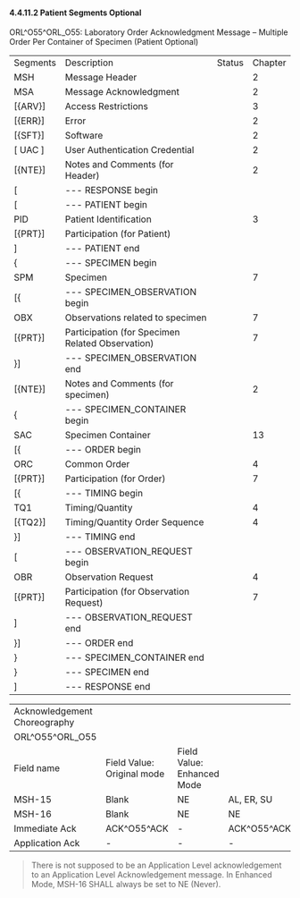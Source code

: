 #### 4.4.11.2 Patient Segments Optional

ORL^O55^ORL_O55: Laboratory Order Acknowledgment Message – Multiple Order Per Container of Specimen (Patient Optional)

|     |     |     |     |
| --- | --- | --- | --- |
| Segments | Description | Status | Chapter |
| MSH | Message Header |  | 2 |
| MSA | Message Acknowledgment |  | 2 |
| [\{ARV}] | Access Restrictions |  | 3 |
| [\{ERR}] | Error |  | 2 |
| [\{SFT}] | Software |  | 2 |
| [ UAC ] | User Authentication Credential |  | 2 |
| [\{NTE}] | Notes and Comments (for Header) |  | 2 |
| [ | --- RESPONSE begin |  |  |
| [ | --- PATIENT begin |  |  |
| PID | Patient Identification |  | 3 |
| [\{PRT}] | Participation (for Patient) |  |  |
| ] | --- PATIENT end |  |  |
| \{ | --- SPECIMEN begin |  |  |
| SPM | Specimen |  | 7 |
| [\{ | --- SPECIMEN_OBSERVATION begin |  |  |
| OBX | Observations related to specimen |  | 7 |
| [\{PRT}] | Participation (for Specimen Related Observation) |  | 7 |
| }] | --- SPECIMEN_OBSERVATION end |  |  |
| [\{NTE}] | Notes and Comments (for specimen) |  | 2 |
| \{ | --- SPECIMEN_CONTAINER begin |  |  |
| SAC | Specimen Container |  | 13 |
| [\{ | --- ORDER begin |  |  |
| ORC | Common Order |  | 4 |
| [\{PRT}] | Participation (for Order) |  | 7 |
| [\{ | --- TIMING begin |  |  |
| TQ1 | Timing/Quantity |  | 4 |
| [\{TQ2}] | Timing/Quantity Order Sequence |  | 4 |
| }] | --- TIMING end |  |  |
| [ | --- OBSERVATION_REQUEST begin |  |  |
| OBR | Observation Request |  | 4 |
| [\{PRT}] | Participation (for Observation Request) |  | 7 |
| ] | --- OBSERVATION_REQUEST end |  |  |
| }] | --- ORDER end |  |  |
| } | --- SPECIMEN_CONTAINER end |  |  |
| } | --- SPECIMEN end |  |  |
| ] | --- RESPONSE end |  |  |

|     |     |     |     |
| --- | --- | --- | --- |
| Acknowledgement Choreography |  |  |  |
| ORL^O55^ORL_O55 |  |  |  |
| Field name | Field Value: Original mode | Field Value: Enhanced Mode |  |
| MSH-15 | Blank | NE | AL, ER, SU |
| MSH-16 | Blank | NE | NE |
| Immediate Ack | ACK^O55^ACK | - | ACK^O55^ACK |
| Application Ack | - | - | - |

> There is not supposed to be an Application Level acknowledgement to an Application Level Acknowledgement message. In Enhanced Mode, MSH-16 SHALL always be set to NE (Never).
